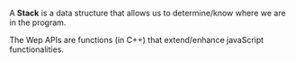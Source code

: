A **Stack** is a data structure that allows us to determine/know where we are in the program.

The Wep APIs are functions (in C++) that extend/enhance javaScript functionalities.
